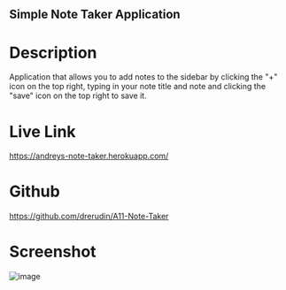 ## Simple Note Taker Application

# Description

Application that allows you to add notes to the sidebar by clicking the "+" icon on the top right, typing in your note title and note and clicking the "save" icon on the top right to save it.

# Live Link

https://andreys-note-taker.herokuapp.com/

# Github

https://github.com/drerudin/A11-Note-Taker

# Screenshot

![image](https://user-images.githubusercontent.com/99576524/187122088-4d0be536-8085-49f3-9757-2b0612e8bc0c.png)
